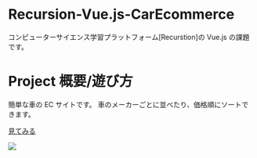 # Recursion-Vue.js-CarEcommerce

コンピューターサイエンス学習プラットフォーム[Recurstion]の Vue.js の課題です。

# **Project 概要/遊び方**

簡単な車の EC サイトです。
車のメーカーごとに並べたり、価格順にソートできます。

[見てみる](https://pkoky.github.io/Recursion.Vuejs.CarEcommerce.SecondChallenge/)

![](https://user-images.githubusercontent.com/78239360/137849690-df01cfb3-e203-463e-8b76-b2f2973ad2b7.png)
